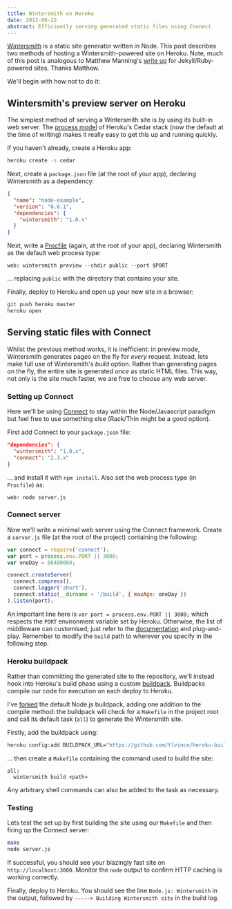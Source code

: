 ```yaml
---
title: Wintersmith on Heroku
date: 2012-06-22
abstract: Efficiently serving generated static files using Connect
---
```


[Wintersmith][] is a static site generator written in Node. This post describes
two methods of hosting a Wintersmith-powered site on Heroku. Note, much of this
post is analogous to Matthew Manning's [write up][mm] for Jekyll/Ruby-powered
sites. Thanks Matthew.

We'll begin with how *not* to do it:

## Wintersmith's preview server on Heroku

The simplest method of serving a Wintersmith site is by using its built-in web
server. The [process model][pm] of Heroku's Cedar stack (now the default at the
time of writing) makes it really easy to get this up and running quickly.

If you haven't already, create a Heroku app:

```bash
heroku create -s cedar
```

Next, create a `package.json` file (at the root of your app), declaring
Wintersmith as a dependency:

```json
{
  "name": "node-example",
  "version": "0.0.1",
  "dependencies": {
    "wintersmith": "1.0.x"
  }
}
```

Next, write a [Procfile][] (again, at the root of your app), declaring
Wintersmith as the default web process type:

```
web: wintersmith preview --chdir public --port $PORT
```

... replacing `public` with the directory that contains your site.

Finally, deploy to Heroku and open up your new site in a browser:

```bash
git push heroku master
heroku open
```

## Serving static files with Connect

Whilst the previous method works, it is inefficient: in preview mode,
Wintersmith generates pages on the fly for *every* request. Instead, lets make
full use of Wintersmith's *build* option. Rather than generating pages on the
fly, the entire site is generated *once* as static HTML files. This way, not
only is the site much faster, we are free to choose any web server.

### Setting up Connect

Here we'll be using [Connect][] to stay within the Node/Javascript paradigm but
feel free to use something else (Rack/Thin might be a good option).

First add Connect to your `package.json` file:

```json
"dependencies": {
  "wintersmith": "1.0.x",
  "connect": "2.3.x"
}
```

... and install it with `npm install`. Also set the web process type (in
`Procfile`) as:

```
web: node server.js
```

### Connect server

Now we'll write a minimal web server using the Connect framework. Create a
`server.js` file (at the root of the project) containing the following:

```javascript
var connect = require('connect');
var port = process.env.PORT || 3000;
var oneDay = 86400000;

connect.createServer(
  connect.compress(),
  connect.logger('short'),
  connect.static(__dirname + '/build', { maxAge: oneDay })
).listen(port);
```

An important line here is `var port = process.env.PORT || 3000;` which respects
the `PORT` environment variable set by Heroku. Otherwise, the list of middleware
can customised; just refer to the [documentation][connect] and plug-and-play.
Remember to modify the `build` path to wherever you specify in the following
step.

### Heroku buildpack

Rather than committing the generated site to the repository, we'll instead hook
into Heroku's build phase using a custom [buildpack][]. Buildpacks compile our
code for execution on each deploy to Heroku.

I've [forked][buildpackws] the default Node.js buildpack, adding one addition to
the compile method: the buildpack will check for a `Makefile` in the project
root and call its default task (`all`) to generate the Wintersmith site.

Firstly, add the buildpack using:

```bash
heroku config:add BUILDPACK_URL="https://github.com/tlvince/heroku-buildpack-wintersmith.git#wintersmith"
```

... then create a `Makefile` containing the command used to build the site:

```
all:
  wintersmith build <path>
```

Any arbitrary shell commands can also be added to the task as necessary.

### Testing

Lets test the set up by first building the site using our `Makefile` and then
firing up the Connect server:

```bash
make
node server.js
```

If successful, you should see your blazingly fast site on
`http://localhost:3000`. Monitor the `node` output to confirm HTTP caching is
working correctly.

Finally, deploy to Heroku. You should see the line `Node.js: Wintersmith` in the
output, followed by `-----> Building Wintersmith site` in the build log.

  [mm]: http://www.mwmanning.com/2011/11/29/Run-Your-Jekyll-Site-On-Heroku.html
  [pm]: https://devcenter.heroku.com/articles/cedar#process_model
  [connect]: http://www.senchalabs.org/connect/
  [procfile]: https://devcenter.heroku.com/articles/procfile
  [buildpack]: https://devcenter.heroku.com/articles/buildpacks
  [buildpackws]: https://github.com/tlvince/heroku-buildpack-wintersmith/tree/wintersmith
  [wintersmith]: http://jnordberg.github.com/wintersmith/

